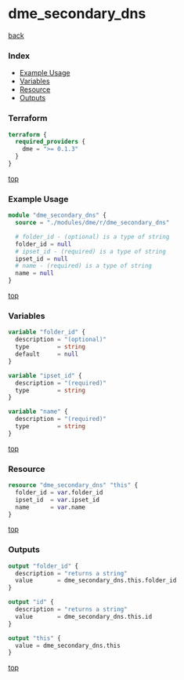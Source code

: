 # dme_secondary_dns

[back](../dme.md)

### Index

- [Example Usage](#example-usage)
- [Variables](#variables)
- [Resource](#resource)
- [Outputs](#outputs)

### Terraform

```terraform
terraform {
  required_providers {
    dme = ">= 0.1.3"
  }
}
```

[top](#index)

### Example Usage

```terraform
module "dme_secondary_dns" {
  source = "./modules/dme/r/dme_secondary_dns"

  # folder_id - (optional) is a type of string
  folder_id = null
  # ipset_id - (required) is a type of string
  ipset_id = null
  # name - (required) is a type of string
  name = null
}
```

[top](#index)

### Variables

```terraform
variable "folder_id" {
  description = "(optional)"
  type        = string
  default     = null
}

variable "ipset_id" {
  description = "(required)"
  type        = string
}

variable "name" {
  description = "(required)"
  type        = string
}
```

[top](#index)

### Resource

```terraform
resource "dme_secondary_dns" "this" {
  folder_id = var.folder_id
  ipset_id  = var.ipset_id
  name      = var.name
}
```

[top](#index)

### Outputs

```terraform
output "folder_id" {
  description = "returns a string"
  value       = dme_secondary_dns.this.folder_id
}

output "id" {
  description = "returns a string"
  value       = dme_secondary_dns.this.id
}

output "this" {
  value = dme_secondary_dns.this
}
```

[top](#index)